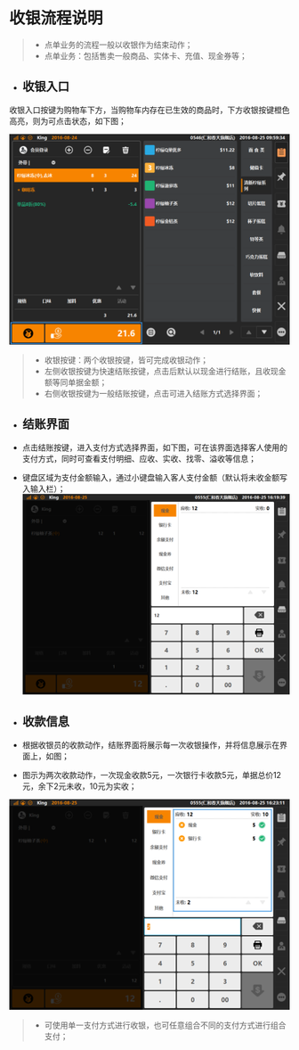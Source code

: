 # 收银流程说明

> * 点单业务的流程一般以收银作为结束动作；
> * 点单业务：包括售卖一般商品、实体卡、充值、现金券等；  

* ## 收银入口  
收银入口按键为购物车下方，当购物车内存在已生效的商品时，下方收银按键橙色高亮，则为可点击状态，如下图；  

![](9.2一般结账-1.png)  
> * 收银按键：两个收银按键，皆可完成收银动作；  
> * 左侧收银按键为快速结账按键，点击后默认以现金进行结账，且收现金额等同单据金额；  
> * 右侧收银按键为一般结账按键，点击可进入结账方式选择界面；  

* ## 结账界面  
* 点击结账按键，进入支付方式选择界面，如下图，可在该界面选择客人使用的支付方式，同时可查看支付明细、应收、实收、找零、溢收等信息；  
* 键盘区域为支付金额输入，通过小键盘输入客人支付金额（默认将未收金额写入输入栏）；
  ![](10.1现金-1.png)  

* ## 收款信息  
* 根据收银员的收款动作，结账界面将展示每一次收银操作，并将信息展示在界面上，如图；  
* 图示为两次收款动作，一次现金收款5元，一次银行卡收款5元，单据总价12元，余下2元未收，10元为实收；  

![](10.1现金-2.png)  
> * 可使用单一支付方式进行收银，也可任意组合不同的支付方式进行组合支付；
